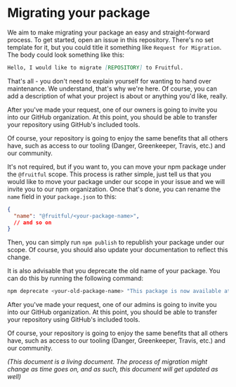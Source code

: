 # Migrating your package

We aim to make migrating your package an easy and straight-forward process. 
To get started, open an issue in this repository. There's no set template for
it, but you could title it something like `Request for Migration`. The body
could look something like this:

```md
Hello, I would like to migrate [REPOSITORY] to Fruitful.
```

That's all - you don't need to explain yourself for wanting to hand over
maintenance. We understand, that's why we're here. Of course, you can add a
description of what your project is about or anything you'd like, really.

After you've made your request, one of our owners is going to invite you into
our GitHub organization. At this point, you should be able to transfer your
repository using GitHub's included tools.

Of course, your repository is going to enjoy the same benefits that all others
have, such as access to our tooling (Danger, Greenkeeper, Travis, etc.) and our
community.

It's not required, but if you want to, you can move your npm package under the
`@fruitful` scope. This process is rather simple, just tell us that you would
like to move your package under our scope in your issue and we will invite you
to our npm organization. Once that's done, you can rename the `name` field in
your `package.json` to this:

```json
{
  "name": "@fruitful/<your-package-name>",
  // and so on
}
```

Then, you can simply run `npm publish` to republish your package under our
scope. Of course, you should also update your documentation to reflect this
change.

It is also advisable that you deprecate the old name of your package. You can
do this by running the following command:

```sh
npm deprecate <your-old-package-name> "This package is now available at @fruitful/<your-package-name>"
```

After you've made your request, one of our admins is going to invite you into our GitHub organization. At this point, you should be able to transfer your repository using GitHub's included tools.

Of course, your repository is going to enjoy the same benefits that all others have, such as access to our tooling (Danger, Greenkeeper, Travis, etc.) and our community.

_(This document is a living document. The process of migration might change as time goes on, and as such, this document will get updated as well)_

